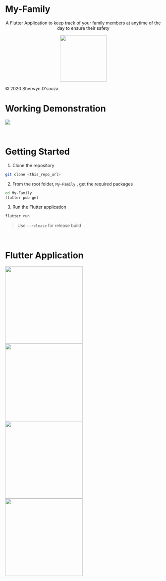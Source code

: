 # My-Family

<div style="text-align:center;">
  
A Flutter Application to keep track of your family members at anytime of the day to ensure their safety

<img src="images/family.png" width="150px" height="150px"/><br>

</div>
© 2020 Sherwyn D'souza
<br>

# Working Demonstration

![](images/working.gif)

<br>

# Getting Started

1. Clone the repository

```bash
git clone <this_repo_url>
```
2. From the root folder, `My-Family` , get the required packages

```bash
cd My-Family
flutter pub get
```
3. Run the Flutter application

```bash
flutter run
```

> Use `--release` for release build


<br>

# Flutter Application

<div>

<img align="left" src="images/splash_screen.jpg" width="250"/>

<img align="left" src="images/tracking.jpg" width="250"/>

<img align="left" src="images/my_update.jpg" width="250"/>

<img align="left" src="images/update_other.jpg" width="250"/>

</div>
